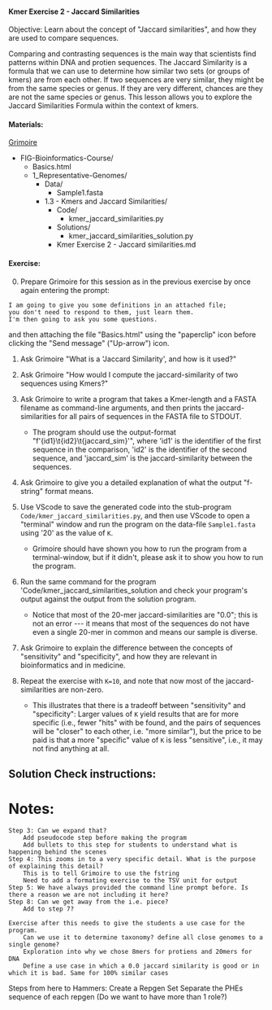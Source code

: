 #### Kmer Exercise 2 - Jaccard Similarities

Objective: Learn about the concept of "Jaccard similarities", and how they are used to compare sequences.

Comparing and contrasting sequences is the main way that scientists find patterns within DNA and protien sequences. The Jaccard Similarity is a formula that we can use to determine how similar two sets (or groups of kmers) are from each other. If two sequences are very similar, they might be from the same species or genus. If they are very different, chances are they are not the same species or genus. This lesson allows you to explore the Jaccard Similarities Formula within the context of kmers.

#### Materials: 

[Grimoire](https://chat.openai.com/g/g-n7Rs0IK86-grimoire)

* FIG-Bioinformatics-Course/
    * Basics.html
    * 1_Representative-Genomes/
        * Data/
            * Sample1.fasta
        * 1.3 - Kmers and Jaccard Similarities/
            * Code/
                * kmer_jaccard_similarities.py
            * Solutions/
                * kmer_jaccard_similarities_solution.py
            * Kmer Exercise 2 - Jaccard similarities.md

#### Exercise:

0. Prepare Grimoire for this session as in the previous exercise by once again entering the prompt:

```
I am going to give you some definitions in an attached file;
you don't need to respond to them, just learn them.
I'm then going to ask you some questions.
```

and then attaching the file "Basics.html" using the "paperclip" icon before clicking the "Send message" ("Up-arrow") icon.

1. Ask Grimoire "What is a 'Jaccard Similarity', and how is it used?"

2. Ask Grimoire "How would I compute the jaccard-similarity of two sequences using Kmers?"

3. Ask Grimoire to write a program that takes a Kmer-length and a FASTA filename as command-line arguments, and then prints the jaccard-similarities for all pairs of sequences in the FASTA file to STDOUT.
    * The program should use the output-format "f'{id1}\t{id2}\t{jaccard_sim}'", where 'id1' is the identifier of the first sequence in the comparison, 'id2' is the identifier of the second sequence, and 'jaccard_sim' is the jaccard-similarity between the sequences.

4. Ask Grimoire to give you a detailed explanation of what the output "f-string" format means.

5. Use VScode to save the generated code into the stub-program `Code/kmer_jaccard_similarities.py`, and then use VScode to open a "terminal" window and run the program on the data-file `Sample1.fasta` using '20' as the value of `K`.
    * Grimoire should have shown you how to run the program from a terminal-window, but if it didn't, please ask it to show you how to run the program.

6. Run the same command for the program 'Code/kmer_jaccard_similarities_solution and check your program's output against the output from the solution program.
    * Notice that most of the 20-mer jaccard-similarities are "0.0"; this is not an error --- it means that most of the sequences do not have even a single 20-mer in common and means our sample is diverse.

7. Ask Grimoire to explain the difference between the concepts of "sensitivity" and "specificity", and how they are relevant in bioinformatics and in medicine.


8. Repeat the exercise with `K=10`, and note that now most of the jaccard-similarities are non-zero.
    * This illustrates that there is a tradeoff between "sensitivity" and "specificity": Larger values of `K` yield results that are for more specific (i.e., fewer "hits" with be found, and the pairs of sequences will be "closer" to each other, i.e. "more similar"), but the price to be paid is that a more "specific" value of `K` is less "sensitive", i.e., it may not find anything at all.

## Solution Check instructions:


# Notes:
    Step 3: Can we expand that?
        Add pseudocode step before making the program
        Add bullets to this step for students to understand what is happening behind the scenes
    Step 4: This zooms in to a very specific detail. What is the purpose of explaining this detail?
        This is to tell Grimoire to use the fstring
        Need to add a formating exercise to the TSV unit for output
    Step 5: We have always provided the command line prompt before. Is there a reason we are not including it here?
    Step 8: Can we get away from the i.e. piece? 
        Add to step 7?
        
    Exercise after this needs to give the students a use case for the program. 
        Can we use it to determine taxonomy? define all close genomes to a single genome?
        Exploration into why we chose 8mers for protiens and 20mers for DNA
        Define a use case in which a 0.0 jaccard similarity is good or in which it is bad. Same for 100% similar cases

Steps from here to Hammers:
    Create a Repgen Set
    Separate the PHEs sequence of each repgen (Do we want to have more than 1 role?)
    
     
